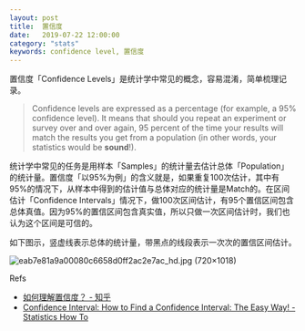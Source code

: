 ```yaml
---
layout: post
title:  置信度
date:   2019-07-22 12:00:00
category: "stats"
keywords: confidence level, 置信度
---
```



置信度「Confidence Levels」是统计学中常见的概念，容易混淆，简单梳理记录。

> Confidence levels are expressed as a percentage (for example, a 95% confidence level). It means that should you repeat an experiment or survey over and over again, 95 percent of the time your results will match the results you get from a population (in other words, your statistics would be **sound**!).

统计学中常见的任务是用样本「Samples」的统计量去估计总体「Population」的统计量。置信度「以95%为例」的含义就是，如果重复100次估计，其中有95%的情况下，从样本中得到的估计值与总体对应的统计量是Match的。在区间估计「Confidence Intervals」情况下，做100次区间估计，有95个置信区间包含总体真值。因为95%的置信区间包含真实值，所以只做一次区间估计时，我们也认为这个区间是可信的。

如下图示，竖虚线表示总体的统计量，带黑点的线段表示一次次的置信区间估计。

![eab7e81a9a00080c6658d0ff2ac2e7ac_hd.jpg (720×1018)](https://pic4.zhimg.com/80/eab7e81a9a00080c6658d0ff2ac2e7ac_hd.jpg)

Refs

+ [如何理解置信度？ - 知乎](https://www.zhihu.com/question/20183513)
+ [Confidence Interval: How to Find a Confidence Interval: The Easy Way! - Statistics How To](https://www.statisticshowto.datasciencecentral.com/probability-and-statistics/confidence-interval/)



